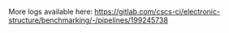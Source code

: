 More logs available here: https://gitlab.com/cscs-ci/electronic-structure/benchmarking/-/pipelines/199245738
